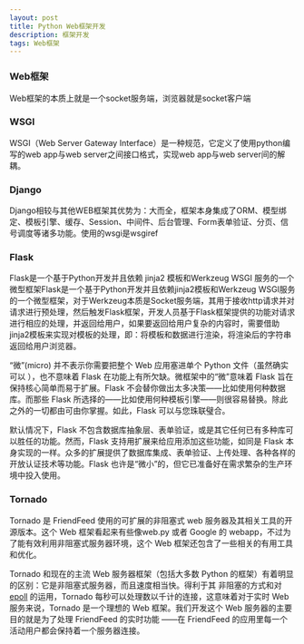 ```yaml
---
layout: post
title: Python Web框架开发
description: 框架开发
tags: Web框架
---
```

### Web框架

Web框架的本质上就是一个socket服务端，浏览器就是socket客户端

### WSGI

WSGI（Web Server Gateway Interface）是一种规范，它定义了使用python编写的web app与web server之间接口格式，实现web app与web server间的解耦。

### Django

Django相较与其他WEB框架其优势为：大而全，框架本身集成了ORM、模型绑定、模板引擎、缓存、Session、中间件、后台管理、Form表单验证、分页、信号调度等诸多功能。使用的wsgi是wsgiref

### Flask

Flask是一个基于Python开发并且依赖 jinja2 模板和Werkzeug WSGI 服务的一个微型框架Flask是一个基于Python开发并且依赖jinja2模板和Werkzeug WSGI服务的一个微型框架，对于Werkzeug本质是Socket服务端，其用于接收http请求并对请求进行预处理，然后触发Flask框架，开发人员基于Flask框架提供的功能对请求进行相应的处理，并返回给用户，如果要返回给用户复杂的内容时，需要借助jinja2模板来实现对模板的处理，即：将模板和数据进行渲染，将渲染后的字符串返回给用户浏览器。

“微”(micro) 并不表示你需要把整个 Web 应用塞进单个 Python 文件（虽然确实可以 ），也不意味着 Flask 在功能上有所欠缺。微框架中的“微”意味着 Flask 旨在保持核心简单而易于扩展。Flask 不会替你做出太多决策——比如使用何种数据库。而那些 Flask 所选择的——比如使用何种模板引擎——则很容易替换。除此之外的一切都由可由你掌握。如此，Flask 可以与您珠联璧合。

默认情况下，Flask 不包含数据库抽象层、表单验证，或是其它任何已有多种库可以胜任的功能。然而，Flask 支持用扩展来给应用添加这些功能，如同是 Flask 本身实现的一样。众多的扩展提供了数据库集成、表单验证、上传处理、各种各样的开放认证技术等功能。Flask 也许是“微小”的，但它已准备好在需求繁杂的生产环境中投入使用。



### Tornado

Tornado 是 FriendFeed 使用的可扩展的非阻塞式 web 服务器及其相关工具的开源版本。这个 Web 框架看起来有些像web.py 或者 Google 的 webapp，不过为了能有效利用非阻塞式服务器环境，这个 Web 框架还包含了一些相关的有用工具 和优化。

Tornado 和现在的主流 Web 服务器框架（包括大多数 Python 的框架）有着明显的区别：它是非阻塞式服务器，而且速度相当快。得利于其 非阻塞的方式和对 [epoll](http://www.kernel.org/doc/man-pages/online/pages/man4/epoll.4.html) 的运用，Tornado 每秒可以处理数以千计的连接，这意味着对于实时 Web 服务来说，Tornado 是一个理想的 Web 框架。我们开发这个 Web 服务器的主要目的就是为了处理 FriendFeed 的实时功能 ——在 FriendFeed 的应用里每一个活动用户都会保持着一个服务器连接。
